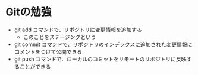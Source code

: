 # Gitの勉強
- git add コマンドで、リポジトリに変更情報を追加する
	- このことをステージングという
- git commit コマンドで、リポジトリのインデックスに追加された変更情報にコメントをつけて公開できる
- git push コマンドで、ローカルのコミットをリモートのリポジトリに反映することができる

